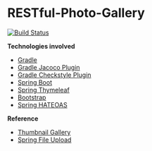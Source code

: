 # RESTful-Photo-Gallery
[![Build Status](https://travis-ci.org/aveOwl/RESTful-Photo-Gallery.svg?branch=master)](https://travis-ci.org/aveOwl/RESTful-Photo-Gallery)

**Technologies involved**
* [Gradle](https://gradle.org/)
* [Gradle Jacoco Plugin](https://docs.gradle.org/current/userguide/jacoco_plugin.html)
* [Gradle Checkstyle Plugin](https://docs.gradle.org/current/userguide/checkstyle_plugin.html)
* [Spring Boot](http://docs.spring.io/spring-boot/docs/current/reference/htmlsingle/)
* [Spring Thymeleaf](http://www.thymeleaf.org/documentation.html)
* [Bootstrap](http://getbootstrap.com/)
* [Spring HATEOAS](http://docs.spring.io/spring-hateoas/docs/current/reference/html/)

**Reference**
* [Thumbnail Gallery](http://blackrockdigital.github.io/startbootstrap-thumbnail-gallery/#)
* [Spring File Upload](https://github.com/spring-guides/gs-uploading-files)
